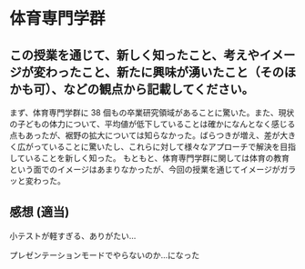# 体育専門学群

## この授業を通じて、新しく知ったこと、考えやイメージが変わったこと、新たに興味が湧いたこと（そのほかも可）、などの観点から記載してください。
まず、体育専門学群に 38 個もの卒業研究領域があることに驚いた。また、現状の子どもの体力について、平均値が低下していることは確かになんとなく感じる点もあったが、裾野の拡大については知らなかった。ばらつきが増え、差が大きく広がっていることに驚いたし、これらに対して様々なアプローチで解決を目指していることを新しく知った。
もともと、体育専門学群に関しては体育の教育という面でのイメージはあまりなかったが、今回の授業を通じてイメージがガラッと変わった。

## 感想 (適当)
小テストが軽すぎる、ありがたい…

プレゼンテーションモードでやらないのか…になった
